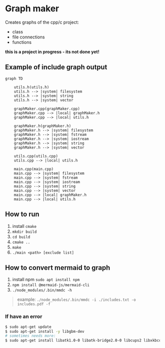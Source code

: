 # Graph maker

Creates graphs of the cpp/c project:

- class
- file connections
- functions

**this is a project in progress - its not done yet!**

## Example of include graph output
```mermaid
graph TD

    utils.h(utils.h)
    utils.h --> |system| filesystem
    utils.h --> |system| string
    utils.h --> |system| vector

    graphMaker.cpp(graphMaker.cpp)
    graphMaker.cpp --> |local| graphMaker.h
    graphMaker.cpp --> |local| utils.h

    graphMaker.h(graphMaker.h)
    graphMaker.h --> |system| filesystem
    graphMaker.h --> |system| fstream
    graphMaker.h --> |system| iostream
    graphMaker.h --> |system| string
    graphMaker.h --> |system| vector

    utils.cpp(utils.cpp)
    utils.cpp --> |local| utils.h

    main.cpp(main.cpp)
    main.cpp --> |system| filesystem
    main.cpp --> |system| fstream
    main.cpp --> |system| iostream
    main.cpp --> |system| string
    main.cpp --> |system| vector
    main.cpp --> |local| graphMaker.h
    main.cpp --> |local| utils.h
```

## How to run

1. install `cmake`
1. `mkdir build`
1. `cd build`
1. `cmake ..`
1. `make`
1. `./main <path> [exclude list] `

## How to convert mermaid to graph

1. install npm `sudo apt install npm`
1. `npm install @mermaid-js/mermaid-cli`
1. `./node_modules/.bin/mmdc -h`
> example: `./node_modules/.bin/mmdc -i ./includes.txt -o includes.pdf -f` 
### If have an error

```bash
$ sudo apt-get update
$ sudo apt-get install -y libgbm-dev
# sometimes needs more:
$ sudo apt-get install libatk1.0-0 libatk-bridge2.0-0 libcups2 libxkbcommon-x11-0 libxcomposite1 libxdamage1 libxfixes3 libxrandr2 libgbm1 libpango-1.0-0 libcairo2
```
